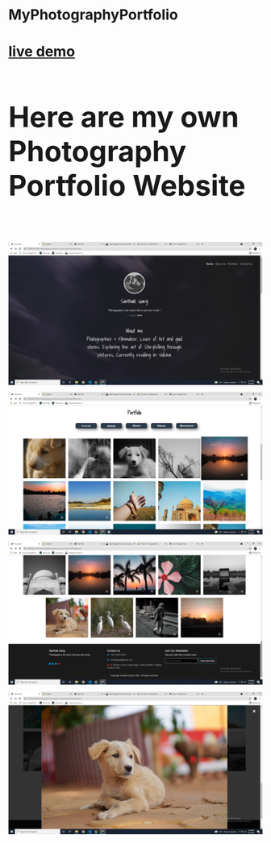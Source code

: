 <h1> MyPhotographyPortfolio<h1>
<a href="https://sarthakgargportfolio.netlify.app/">live demo<a>


<h1> Here are my own Photography Portfolio Website <h1>
<img src="/Screenshots/Screenshot1.png" alt="" />
<img src="/Screenshots/Screenshot2.jpg" alt="" />
<img src="/Screenshots/Screenshot3.jpg" alt="" />
<img src="/Screenshots/Screenshot4.jpg" alt="" />

